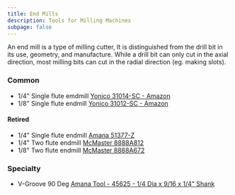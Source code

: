 ```yaml
---
title: End Mills
description: Tools for Milling Machines
subpage: false
---
```


An end mill is a type of milling cutter, It is distinguished from the drill bit in its use, geometry, and manufacture. While a drill bit can only cut in the axial direction, most milling bits can cut in the radial direction (eg. making slots).

### Common
- 1/4" Single flute emdmill [Yonico 31014-SC - Amazon](https://www.amazon.com/gp/product/B07KKLNQ75)
- 1/8" Single flute endmill [Yonico 31012-SC - Amazon](https://www.amazon.com/gp/product/B07KKKG1M3)

#### Retired
- 1/4" Single flute endmill [Amana 51377-Z](https://www.amanatool.com/51377-z-solid-carbide-cnc-spiral-o-flute-aluminum-cutting-1-4-dia-x-3-4-x-1-4-shank-up-cut-zrn-coated-router-bit.html)
- 1/4" Two flute endmill [McMaster 8888A812](https://www.mcmaster.com/8888A812)
- 1/8" Two flute endmill [McMaster 8888A672](https://www.mcmaster.com/8888A672)

### Specialty
- V-Groove 90 Deg [Amana Tool - 45625 - 1/4 Dia x 9/16 x 1/4" Shank](https://www.amanatool.com/45625-solid-carbide-v-groove-90-deg-x-1-4-dia-x-1-8-x-1-4-inch-shank.html)